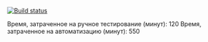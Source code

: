 [![Build status](https://ci.appveyor.com/api/projects/status/2tbelhrqnw2t96r7?svg=true)](https://ci.appveyor.com/project/costya74/test-mode-patterns)

Время, затраченное на ручное тестирование (минут):  120
Время, затраченное на автоматизацию (минут): 550
